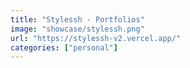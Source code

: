 ```yaml
---
title: "Stylessh - Portfolios"
image: "showcase/stylessh.png"
url: "https://stylessh-v2.vercel.app/"
categories: ["personal"]
---
```

